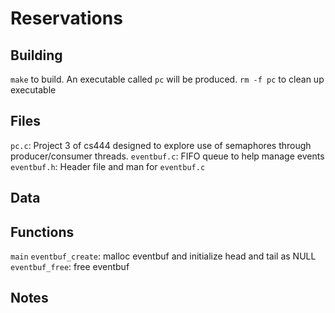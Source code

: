 # Reservations

## Building
`make` to build. An executable called `pc` will be produced.
`rm -f pc` to clean up executable

## Files
`pc.c`: Project 3 of cs444 designed to explore use of semaphores through producer/consumer threads.
`eventbuf.c`: FIFO queue to help manage events
`eventbuf.h`: Header file and man for `eventbuf.c`

## Data


## Functions
`main`
    `eventbuf_create`: malloc eventbuf and initialize head and tail as NULL
    `eventbuf_free`: free eventbuf


## Notes